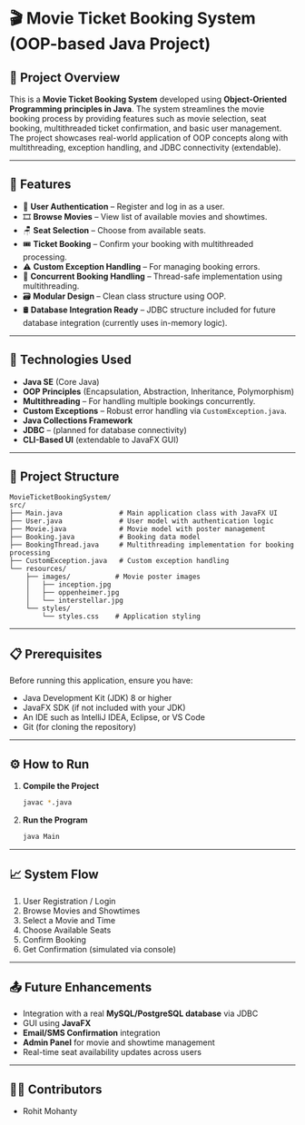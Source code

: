 # 🎬 Movie Ticket Booking System (OOP-based Java Project)

## 📌 Project Overview

This is a **Movie Ticket Booking System** developed using **Object-Oriented Programming principles in Java**. The system streamlines the movie booking process by providing features such as movie selection, seat booking, multithreaded ticket confirmation, and basic user management. The project showcases real-world application of OOP concepts along with multithreading, exception handling, and JDBC connectivity (extendable).

---

## 🚀 Features

- 🔐 **User Authentication** – Register and log in as a user.
- 🎞️ **Browse Movies** – View list of available movies and showtimes.
- 🪑 **Seat Selection** – Choose from available seats.
- 🎟️ **Ticket Booking** – Confirm your booking with multithreaded processing.
- ⚠️ **Custom Exception Handling** – For managing booking errors.
- 🔄 **Concurrent Booking Handling** – Thread-safe implementation using multithreading.
- 🗃️ **Modular Design** – Clean class structure using OOP.
- 🛢️ **Database Integration Ready** – JDBC structure included for future database integration (currently uses in-memory logic).

---

## 🧠 Technologies Used

- **Java SE** (Core Java)
- **OOP Principles** (Encapsulation, Abstraction, Inheritance, Polymorphism)
- **Multithreading** – For handling multiple bookings concurrently.
- **Custom Exceptions** – Robust error handling via `CustomException.java`.
- **Java Collections Framework**
- **JDBC** – (planned for database connectivity)
- **CLI-Based UI** (extendable to JavaFX GUI)

---

## 📂 Project Structure

```
MovieTicketBookingSystem/
src/
├── Main.java              # Main application class with JavaFX UI
├── User.java              # User model with authentication logic
├── Movie.java             # Movie model with poster management
├── Booking.java           # Booking data model
├── BookingThread.java     # Multithreading implementation for booking processing
├── CustomException.java   # Custom exception handling
└── resources/
    ├── images/           # Movie poster images
    │   ├── inception.jpg
    │   ├── oppenheimer.jpg
    │   └── interstellar.jpg
    └── styles/
        └── styles.css    # Application styling
```

---

## 📋 Prerequisites

Before running this application, ensure you have:

- Java Development Kit (JDK) 8 or higher
- JavaFX SDK (if not included with your JDK)
- An IDE such as IntelliJ IDEA, Eclipse, or VS Code
- Git (for cloning the repository)

---

## ⚙️ How to Run

1. **Compile the Project**

   ```bash
   javac *.java
   ```

2. **Run the Program**

   ```bash
   java Main
   ```

---

## 📈 System Flow

1. User Registration / Login
2. Browse Movies and Showtimes
3. Select a Movie and Time
4. Choose Available Seats
5. Confirm Booking
6. Get Confirmation (simulated via console)

---

## 📤 Future Enhancements

- Integration with a real **MySQL/PostgreSQL database** via JDBC
- GUI using **JavaFX**
- **Email/SMS Confirmation** integration
- **Admin Panel** for movie and showtime management
- Real-time seat availability updates across users

---

## 👨‍💻 Contributors

- Rohit Mohanty

